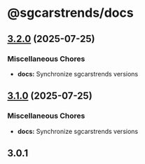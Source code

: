 # @sgcarstrends/docs

## [3.2.0](https://github.com/sgcarstrends/sgcarstrends/compare/docs-v3.1.0...docs-v3.2.0) (2025-07-25)


### Miscellaneous Chores

* **docs:** Synchronize sgcarstrends versions

## [3.1.0](https://github.com/sgcarstrends/sgcarstrends/compare/docs-v3.0.1...docs-v3.1.0) (2025-07-25)


### Miscellaneous Chores

* **docs:** Synchronize sgcarstrends versions

## 3.0.1
